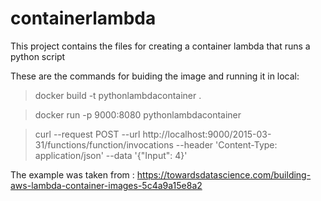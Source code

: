 # containerlambda

This project contains the files for creating a container lambda that runs a python script 

These are the commands for buiding the image and running it in local:

>docker build -t pythonlambdacontainer .

>docker run -p 9000:8080 pythonlambdacontainer

>curl --request POST   --url http://localhost:9000/2015-03-31/functions/function/invocations   --header 'Content-Type: application/json'   --data '{"Input": 4}'

The example was taken from : https://towardsdatascience.com/building-aws-lambda-container-images-5c4a9a15e8a2
